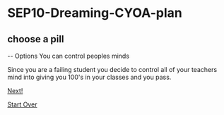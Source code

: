 # SEP10-Dreaming-CYOA-plan
## choose a pill

--
Options
You can control peoples minds

Since you are a failing student you decide to control all of your teachers mind into giving you 100's in your classes and you pass.

[Next!](wake-up2.md)

[Start Over](../home.md)
